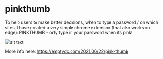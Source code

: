 # pinkthumb
To help users to make better decisions, when to type a password / on which sites, I have created a very simple chrome extension (that also works on edge): PINKTHUMB - only type in your password when its pink!

![alt text](http://100pcloud.com/github-pinkthumb.png)

More info here: https://emptydc.com/2021/06/22/pink-thumb

